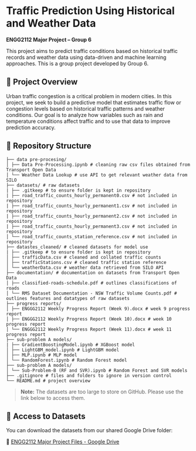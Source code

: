 # Traffic Prediction Using Historical and Weather Data

**ENGG2112 Major Project – Group 6**

This project aims to predict traffic conditions based on historical traffic records and weather data using data-driven and machine learning approaches. This is a group project developed by Group 6.

## 🚦 Project Overview

Urban traffic congestion is a critical problem in modern cities. In this project, we seek to build a predictive model that estimates traffic flow or congestion levels based on historical traffic patterns and weather conditions. Our goal is to analyze how variables such as rain and temperature conditions affect traffic and to use that data to improve prediction accuracy.

## 📁 Repository Structure
```
├── data pre-procesing/
│ ├── Data Pre-Processing.ipynb # cleaning raw csv files obtained from Transport Open Data
│ └── Weather Data Lookup # use API to get relevant weather data from SILO
├── datasets/ # raw datasets
| ├── .gitkeep # to ensure folder is kept in repository
| ├── road_traffic_counts_hourly_permanent0.csv # not included in repository
| ├── road_traffic_counts_hourly_permanent1.csv # not included in repository
| ├── road_traffic_counts_hourly_permanent2.csv # not included in repository
| ├── road_traffic_counts_hourly_permanent3.csv # not included in repository
│ └── road_traffic_counts_station_reference.csv # not included in repository
├── datastes_cleaned/ # cleaned datasets for model use
| ├── .gitkeep # to ensure folder is kept in repository
│ ├── trafficData.csv # cleaned and collated traffic counts
│ ├── trafficStations.csv # cleaned traffic station reference
│ └── weatherData.csv # weather data retrieved from SILO API
├── documentation/ # documentation on datasets from Transport Open Data
│ ├── classified-roads-schedule.pdf # outlines classifications of roads
│ └── RMS Dataset Documentation - NSW Traffic Volume Counts.pdf # outlines features and datatypes of raw datasets
├── progress reports/
│ ├── ENGGG2112 Weekly Progress Report (Week 9).docx # week 9 progress report
│ ├── ENGGG2112 Weekly Progress Report (Week 10).docx # week 10 progress report
│ └── ENGGG2112 Weekly Progress Report (Week 11).docx # week 11 progress report
├── sub-problem A models/
| ├── GradientBoostingModel.ipynb # XGBoost model
│ ├── LightGBM_model.ipynb # LightGBM model
│ ├── MLP.ipynb # MLP model
│ └── RandomForest.ipynb # Random Forest model
├── sub-problem A models/
│ └── Sub-Problem-B (RF and SVR).ipynb # Random Forest and SVR models
├── .gitignore # files and folders to ignore in version control
└── README.md # project overview
```

> **Note:** The datasets are too large to store on GitHub. Please use the link below to access them.

## 🔗 Access to Datasets

You can download the datasets from our shared Google Drive folder:

📂 [ENGG2112 Major Project Files - Google Drive](https://drive.google.com/drive/folders/1opZFx88zn5x6jilQz0_piGYU5P04zR7_?usp=sharing)
